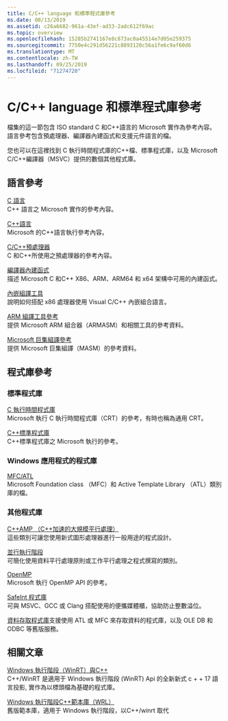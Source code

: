 ```yaml
---
title: C/C++ language 和標準程式庫參考
ms.date: 08/13/2019
ms.assetid: c26a6682-961a-43ef-ad33-2adc612f69ac
ms.topic: overview
ms.openlocfilehash: 15285b2741167e8c873ac0a45514e7d05e259375
ms.sourcegitcommit: 7750e4c291d56221c8893120c56a1fe6c9af60d6
ms.translationtype: MT
ms.contentlocale: zh-TW
ms.lasthandoff: 09/25/2019
ms.locfileid: "71274720"
---
```

# <a name="cc-language-and-standard-libraries-reference"></a>C/C++ language 和標準程式庫參考

檔集的這一節包含 ISO standard C 和C++語言的 Microsoft 實作為參考內容。 語言參考包含預處理器、編譯器內建函式和支援元件語言的檔。

您也可以在這裡找到 C 執行時間程式庫的C++檔、標準程式庫，以及 Microsoft C/C++編譯器（MSVC）提供的數個其他程式庫。

## <a name="language-reference"></a>語言參考

[C 語言](../c-language/c-language-reference.md)\
C++ 語言之 Microsoft 實作的參考內容。

[C++語言](../cpp/cpp-language-reference.md)\
Microsoft 的C++語言執行參考內容。

[C/C++預處理器](../preprocessor/c-cpp-preprocessor-reference.md)\
C 和C++所使用之預處理器的參考內容。

[編譯器內建函式](../intrinsics/compiler-intrinsics.md)\
描述 Microsoft C 和C++ X86、ARM、ARM64 和 x64 架構中可用的內建函式。

[內嵌組譯工具](../assembler/inline/inline-assembler.md)\
說明如何搭配 x86 處理器使用 Visual C/C++ 內嵌組合語言。

[ARM 組譯工具參考](../assembler/arm/arm-assembler-reference.md)\
提供 Microsoft ARM 組合器（ARMASM）和相關工具的參考資料。

[Microsoft 巨集組譯參考](../assembler/masm/microsoft-macro-assembler-reference.md)\
提供 Microsoft 巨集組譯（MASM）的參考資料。

## <a name="libraries-reference"></a>程式庫參考

### <a name="standard-libraries"></a>標準程式庫

[C 執行時間程式庫](../c-runtime-library/c-run-time-library-reference.md)\
Microsoft 執行 C 執行時間程式庫（CRT）的參考，有時也稱為通用 CRT。

[C++標準程式庫](../standard-library/cpp-standard-library-reference.md)\
C++標準程式庫之 Microsoft 執行的參考。

### <a name="libraries-for-windows-applications"></a>Windows 應用程式的程式庫

[MFC/ATL](../mfc/mfc-and-atl.md)\
Microsoft Foundation class （MFC）和 Active Template Library （ATL）類別庫的檔。

### <a name="additional-libraries"></a>其他程式庫

[C++AMP （C++加速的大規模平行處理）](../parallel/amp/cpp-amp-cpp-accelerated-massive-parallelism.md)\
這些類別可讓您使用新式圖形處理器進行一般用途的程式設計。

[並行執行階段](../parallel/concrt/concurrency-runtime.md)\
可簡化使用資料平行處理原則或工作平行處理之程式撰寫的類別。

[OpenMP](../parallel/openmp/openmp-in-visual-cpp.md)\
Microsoft 執行 OpenMP API 的參考。

[SafeInt 程式庫](../safeint/safeint-library.md)\
可與 MSVC、GCC 或 Clang 搭配使用的便攜媒體櫃，協助防止整數溢位。

[資料存取程式庫](../data/data-access-in-cpp.md)支援使用 ATL 或 MFC 來存取資料的程式庫，以及 OLE DB 和 ODBC 等舊版服務。

## <a name="related-articles"></a>相關文章

[Windows 執行階段（WinRT）與C++](/windows/uwp/cpp-and-winrt-apis/index)\
C++/WinRT 是適用于 Windows 執行階段 (WinRT) Api 的全新新式 c + + 17 語言投影, 實作為以標頭檔為基礎的程式庫。

[Windows 執行階段C++範本庫（WRL）](../cppcx/wrl/windows-runtime-cpp-template-library-wrl.md)\
舊版範本庫，適用于 Windows 執行階段，以C++/winrt 取代
